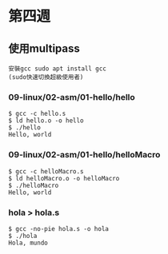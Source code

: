 # 第四週
## 使用multipass
```
安裝gcc sudo apt install gcc
(sudo快速切換超級使用者)
```
### 09-linux/02-asm/01-hello/hello
```
$ gcc -c hello.s
$ ld hello.o -o hello
$ ./hello
Hello, world
```
### 09-linux/02-asm/01-hello/helloMacro
```
$ gcc -c helloMacro.s
$ ld helloMacro.o -o helloMacro
$ ./helloMacro
Hello, world
```
### hola > hola.s
```
$ gcc -no-pie hola.s -o hola
$ ./hola
Hola, mundo
```